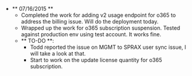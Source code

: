 - ** 07/16/2015 **
  - Completed the work for adding v2 usage endpoint for o365 to address the billing issue. Will do the deployment today.
  - Wrapped up the work for o365 subscription suspension. Tested against production env using test account. It works fine.
  - ** TO-DO **:
    - Todd reported the issue on MGMT to SPRAX user sync issue, I will take a look at that.
    - Start to work on the update license quantity for o365 subscription.
